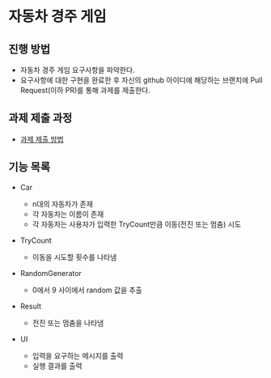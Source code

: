 # 자동차 경주 게임
## 진행 방법
* 자동차 경주 게임 요구사항을 파악한다.
* 요구사항에 대한 구현을 완료한 후 자신의 github 아이디에 해당하는 브랜치에 Pull Request(이하 PR)를 통해 과제를 제출한다.

## 과제 제출 과정
* [과제 제출 방법](https://github.com/next-step/nextstep-docs/tree/master/precourse)


## 기능 목록

- Car
  - n대의 자동차가 존재
  - 각 자동차는 이름이 존재
  - 각 자동차는 사용자가 입력한 TryCount만큼 이동(전진 또는 멈춤) 시도

- TryCount
  - 이동을 시도할 횟수를 나타냄
  
- RandomGenerator
  - 0에서 9 사이에서 random 값을 추출

- Result
  - 전진 또는 멈춤을 나타냄
  
- UI
  - 입력을 요구하는 메시지를 출력
  - 실행 결과를 출력

